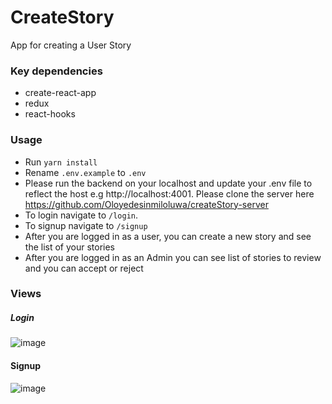 # CreateStory
App for creating a User Story

### Key dependencies

- create-react-app
- redux
- react-hooks

### Usage

- Run `yarn install`
- Rename `.env.example` to `.env`
- Please run the backend on your localhost and update your .env file to reflect the host e.g http://localhost:4001. Please clone the server here https://github.com/Oloyedesinmiloluwa/createStory-server
- To login navigate to `/login`.
- To signup navigate to `/signup`
- After you are logged in as a user, you can create a new story and see the list of your stories
- After you are logged in as an Admin you can see list of stories to review and you can accept or reject

### Views

##### Login

![image](https://user-images.githubusercontent.com/32905583/78682769-55789b00-78e6-11ea-886a-faaeb8c019f4.png)

#### Signup
![image](https://user-images.githubusercontent.com/32905583/78682920-88229380-78e6-11ea-93c2-371f4793f4cd.png)
